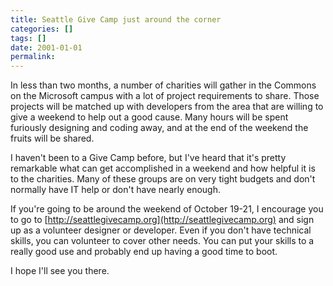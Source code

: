 ```yaml
---
title: Seattle Give Camp just around the corner
categories: []
tags: []
date: 2001-01-01
permalink: 
---
```


In less than two months, a number of charities will gather in the Commons on the Microsoft campus with a lot of project requirements to share. Those projects will be matched up with developers from the area that are willing to give a weekend to help out a good cause. Many hours will be spent furiously designing and coding away, and at the end of the weekend the fruits will be shared.

I haven't been to a Give Camp before, but I've heard that it's pretty remarkable what can get accomplished in a weekend and how helpful it is to the charities. Many of these groups are on very tight budgets and don't normally have IT help or don't have nearly enough.

If you're going to be around the weekend of October 19-21, I encourage you to go to [http://seattlegivecamp.org](http://seattlegivecamp.org) and sign up as a volunteer designer or developer. Even if you don't have technical skills, you can volunteer to cover other needs. You can put your skills to a really good use and probably end up having a good time to boot.

I hope I'll see you there.